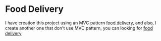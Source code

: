 # Food Delivery
I have creation this project using an MVC pattern [food delivery](../food_delivery_app), and also, I create another one that don't use 
MVC pattern, you 
can 
looking 
for [food delivery](../food_delivery)